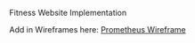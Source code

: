 Fitness Website Implementation


Add in Wireframes here:
[Prometheus Wireframe](https://prometheus.my.canva.site/)
